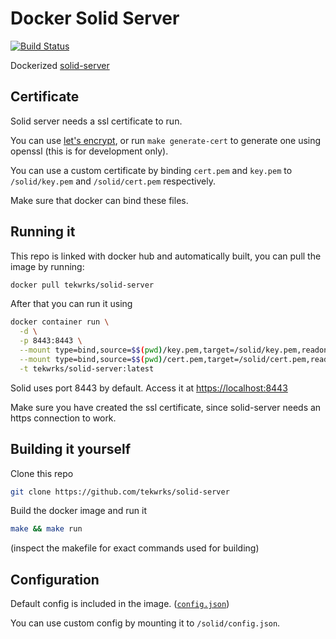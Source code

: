 # Docker Solid Server
[![Build Status](https://travis-ci.org/tekwrks/solid-server.svg?branch=master)](https://travis-ci.org/tekwrks/solid-server)

Dockerized [solid-server](https://solid.inrupt.com)

## Certificate
Solid server needs a ssl certificate to run.

You can use [let's encrypt](https://letsencrypt.org), or run ```make generate-cert``` to generate one using openssl (this is for development only).

You can use a custom certificate by binding ```cert.pem``` and ```key.pem``` to ```/solid/key.pem``` and ```/solid/cert.pem``` respectively.

Make sure that docker can bind these files.

## Running it
This repo is linked with docker hub and automatically built, you can pull the image by running:
```bash
docker pull tekwrks/solid-server
```

After that you can run it using
```bash
docker container run \
  -d \
  -p 8443:8443 \
  --mount type=bind,source=$$(pwd)/key.pem,target=/solid/key.pem,readonly \
  --mount type=bind,source=$$(pwd)/cert.pem,target=/solid/cert.pem,readonly \
  -t tekwrks/solid-server:latest
```

Solid uses port 8443 by default. Access it at [https://localhost:8443](https://localhost:8443)

Make sure you have created the ssl certificate, since solid-server needs an https connection to work.

## Building it yourself
Clone this repo
```bash
git clone https://github.com/tekwrks/solid-server
```

Build the docker image and run it
```bash
make && make run
```
(inspect the makefile for exact commands used for building)

## Configuration
Default config is included in the image. ([```config.json```](https://github.com/tekwrks/solid-server/blob/master/config.json))

You can use custom config by mounting it to ```/solid/config.json```.

